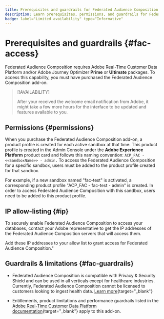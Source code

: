 ```yaml
---
title: Prerequisites and guardrails for Federated Audience Composition
description: Learn prerequisites, permissions, and guardrails for Federated Audience Composition
badge: label="Limited availability" type="Informative"
---
```

# Prerequisites and guardrails {#fac-access}

Federated Audience Composition requires Adobe Real-Time Customer Data Platform and/or Adobe Journey Optimizer **Prime** or **Ultimate** packages. To access this capability, you must have purchased the Federated Audience Composition add-on.

>[!AVAILABILITY]
>
>After your received the welcome email notification from Adobe, it might take a few more hours for the interface to be updated and features available to you.

## Permissions {#permissions}

When you purchase the Federated Audience Composition add-on, a product profile is created for each active sandbox at that time. This product profile is created in the Admin Console under the **Adobe Experience Platform** product card and follows this naming convention: `ACP_FAC - <<SandboxName>> - admin.` To access the Federated Audience Composition for a specific sandbox, users must be added to the product profile created for that sandbox.

For example, if a new sandbox named "fac-test" is activated, a corresponding product profile "ACP_FAC - fac-test - admin" is created. In order to access Federated Audience Composition with this sandbox, users need to be added to this product profile.

## IP allow-listing {#ip}

To securely enable Federated Audience Composition to access your databases, contact your Adobe representative to get the IP addresses of the Federated Audience Composition servers that will access them.

Add these IP addresses to your allow list to grant access for Federated Audience Composition."

## Guardrails & limitations {#fac-guardrails}

* Federated Audience Composition is compatible with Privacy & Security Shield and can be used in all verticals except for healthcare industries. Currently, Federated Audience Composition cannot be licensed to customers looking to ingest health data. [Learn more](https://experienceleague.adobe.com/en/docs/events/customer-data-management-voices-recordings/governance/healthcare-shield){target="_blank"}

* Entitlements, product limitations and performance guardrails listed in the [Adobe Real-Time Customer Data Platform documentation](https://experienceleague.adobe.com/en/docs/experience-platform/profile/guardrails){target="_blank"} apply to this add-on.
